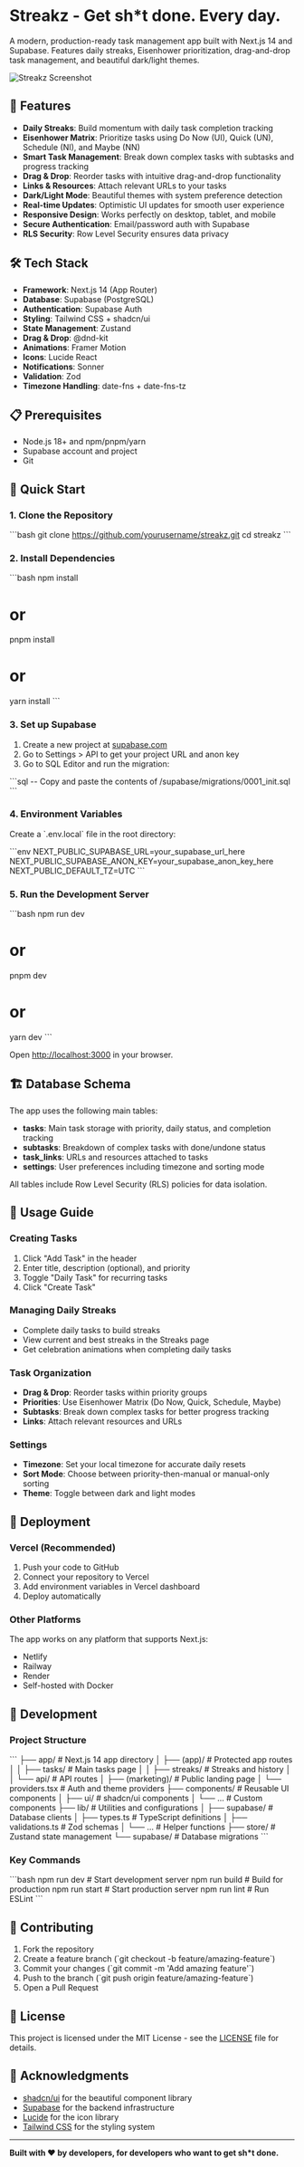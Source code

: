 # Streakz - Get sh*t done. Every day.

A modern, production-ready task management app built with Next.js 14 and Supabase. Features daily streaks, Eisenhower prioritization, drag-and-drop task management, and beautiful dark/light themes.

![Streakz Screenshot](https://via.placeholder.com/800x400/22c55e/ffffff?text=Streakz+App)

## 🚀 Features

- **Daily Streaks**: Build momentum with daily task completion tracking
- **Eisenhower Matrix**: Prioritize tasks using Do Now (UI), Quick (UN), Schedule (NI), and Maybe (NN)
- **Smart Task Management**: Break down complex tasks with subtasks and progress tracking
- **Drag & Drop**: Reorder tasks with intuitive drag-and-drop functionality
- **Links & Resources**: Attach relevant URLs to your tasks
- **Dark/Light Mode**: Beautiful themes with system preference detection
- **Real-time Updates**: Optimistic UI updates for smooth user experience
- **Responsive Design**: Works perfectly on desktop, tablet, and mobile
- **Secure Authentication**: Email/password auth with Supabase
- **RLS Security**: Row Level Security ensures data privacy

## 🛠 Tech Stack

- **Framework**: Next.js 14 (App Router)
- **Database**: Supabase (PostgreSQL)
- **Authentication**: Supabase Auth
- **Styling**: Tailwind CSS + shadcn/ui
- **State Management**: Zustand
- **Drag & Drop**: @dnd-kit
- **Animations**: Framer Motion
- **Icons**: Lucide React
- **Notifications**: Sonner
- **Validation**: Zod
- **Timezone Handling**: date-fns + date-fns-tz

## 📋 Prerequisites

- Node.js 18+ and npm/pnpm/yarn
- Supabase account and project
- Git

## 🚀 Quick Start

### 1. Clone the Repository

\`\`\`bash
git clone https://github.com/yourusername/streakz.git
cd streakz
\`\`\`

### 2. Install Dependencies

\`\`\`bash
npm install
# or
pnpm install
# or
yarn install
\`\`\`

### 3. Set up Supabase

1. Create a new project at [supabase.com](https://supabase.com)
2. Go to Settings > API to get your project URL and anon key
3. Go to SQL Editor and run the migration:

\`\`\`sql
-- Copy and paste the contents of /supabase/migrations/0001_init.sql
\`\`\`

### 4. Environment Variables

Create a \`.env.local\` file in the root directory:

\`\`\`env
NEXT_PUBLIC_SUPABASE_URL=your_supabase_url_here
NEXT_PUBLIC_SUPABASE_ANON_KEY=your_supabase_anon_key_here
NEXT_PUBLIC_DEFAULT_TZ=UTC
\`\`\`

### 5. Run the Development Server

\`\`\`bash
npm run dev
# or
pnpm dev
# or
yarn dev
\`\`\`

Open [http://localhost:3000](http://localhost:3000) in your browser.

## 🏗 Database Schema

The app uses the following main tables:

- **tasks**: Main task storage with priority, daily status, and completion tracking
- **subtasks**: Breakdown of complex tasks with done/undone status
- **task_links**: URLs and resources attached to tasks
- **settings**: User preferences including timezone and sorting mode

All tables include Row Level Security (RLS) policies for data isolation.

## 🎯 Usage Guide

### Creating Tasks

1. Click "Add Task" in the header
2. Enter title, description (optional), and priority
3. Toggle "Daily Task" for recurring tasks
4. Click "Create Task"

### Managing Daily Streaks

- Complete daily tasks to build streaks
- View current and best streaks in the Streaks page
- Get celebration animations when completing daily tasks

### Task Organization

- **Drag & Drop**: Reorder tasks within priority groups
- **Priorities**: Use Eisenhower Matrix (Do Now, Quick, Schedule, Maybe)
- **Subtasks**: Break down complex tasks for better progress tracking
- **Links**: Attach relevant resources and URLs

### Settings

- **Timezone**: Set your local timezone for accurate daily resets
- **Sort Mode**: Choose between priority-then-manual or manual-only sorting
- **Theme**: Toggle between dark and light modes

## 🚀 Deployment

### Vercel (Recommended)

1. Push your code to GitHub
2. Connect your repository to Vercel
3. Add environment variables in Vercel dashboard
4. Deploy automatically

### Other Platforms

The app works on any platform that supports Next.js:
- Netlify
- Railway
- Render
- Self-hosted with Docker

## 🔧 Development

### Project Structure

\`\`\`
├── app/                    # Next.js 14 app directory
│   ├── (app)/             # Protected app routes
│   │   ├── tasks/         # Main tasks page
│   │   ├── streaks/       # Streaks and history
│   │   └── api/           # API routes
│   ├── (marketing)/       # Public landing page
│   └── providers.tsx      # Auth and theme providers
├── components/            # Reusable UI components
│   ├── ui/               # shadcn/ui components
│   └── ...               # Custom components
├── lib/                  # Utilities and configurations
│   ├── supabase/         # Database clients
│   ├── types.ts          # TypeScript definitions
│   ├── validations.ts    # Zod schemas
│   └── ...               # Helper functions
├── store/                # Zustand state management
└── supabase/             # Database migrations
\`\`\`

### Key Commands

\`\`\`bash
npm run dev          # Start development server
npm run build        # Build for production
npm run start        # Start production server
npm run lint         # Run ESLint
\`\`\`

## 🤝 Contributing

1. Fork the repository
2. Create a feature branch (\`git checkout -b feature/amazing-feature\`)
3. Commit your changes (\`git commit -m 'Add amazing feature'\`)
4. Push to the branch (\`git push origin feature/amazing-feature\`)
5. Open a Pull Request

## 📝 License

This project is licensed under the MIT License - see the [LICENSE](LICENSE) file for details.

## 🙏 Acknowledgments

- [shadcn/ui](https://ui.shadcn.com/) for the beautiful component library
- [Supabase](https://supabase.com/) for the backend infrastructure
- [Lucide](https://lucide.dev/) for the icon library
- [Tailwind CSS](https://tailwindcss.com/) for the styling system

---

**Built with ❤️ by developers, for developers who want to get sh*t done.**
